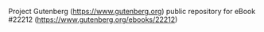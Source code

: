 Project Gutenberg (https://www.gutenberg.org) public repository for eBook #22212 (https://www.gutenberg.org/ebooks/22212)
